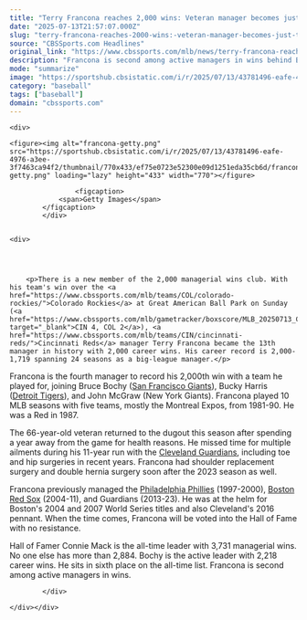 ```yaml
---
title: "Terry Francona reaches 2,000 wins: Veteran manager becomes just the 13th in MLB history to reach benchmark"
date: "2025-07-13T21:57:07.000Z"
slug: "terry-francona-reaches-2000-wins:-veteran-manager-becomes-just-the-13th-in-mlb-history-to-reach-benchmark"
source: "CBSSports.com Headlines"
original_link: "https://www.cbssports.com/mlb/news/terry-francona-reaches-2000-wins-veteran-manager-becomes-just-the-13th-in-mlb-history-to-reach-benchmark/"
description: "Francona is second among active managers in wins behind Bruce Bochy"
mode: "summarize"
image: "https://sportshub.cbsistatic.com/i/r/2025/07/13/43781496-eafe-4976-a3ee-3f7463ca94f2/thumbnail/1200x675/0c80d8311521b8b473d6fa3a7d9d0b84/francona-getty.png"
category: "baseball"
tags: ["baseball"]
domain: "cbssports.com"
---
```

<div id="readability-page-1" class="page"><div id="Article-body">
        
    
        
                
    <div>
                            
    <figure><img alt="francona-getty.png" src="https://sportshub.cbsistatic.com/i/r/2025/07/13/43781496-eafe-4976-a3ee-3f7463ca94f2/thumbnail/770x433/ef75e0723e52300e09d1251eda35cb6d/francona-getty.png" loading="lazy" height="433" width="770"></figure>
        
                    <figcaption>
                <span>Getty Images</span>
            </figcaption>
            </div>

    
    <div>
        
        
                            
                
        <p>There is a new member of the 2,000 managerial wins club. With his team's win over the <a href="https://www.cbssports.com/mlb/teams/COL/colorado-rockies/">Colorado Rockies</a> at Great American Ball Park on Sunday (<a href="https://www.cbssports.com/mlb/gametracker/boxscore/MLB_20250713_COL@CIN/" target="_blank">CIN 4, COL 2</a>), <a href="https://www.cbssports.com/mlb/teams/CIN/cincinnati-reds/">Cincinnati Reds</a> manager Terry Francona became the 13th manager in history with 2,000 career wins. His career record is 2,000-1,719 spanning 24 seasons as a big-league manager.</p>
<p>Francona is the fourth manager to record his 2,000th win with a team he played for, joining Bruce Bochy (<a href="https://www.cbssports.com/mlb/teams/SF/san-francisco-giants/">San Francisco Giants</a>), Bucky Harris (<a href="https://www.cbssports.com/mlb/teams/DET/detroit-tigers/">Detroit Tigers</a>), and John McGraw (New York Giants). Francona played 10 MLB seasons with five teams, mostly the Montreal Expos, from 1981-90. He was a Red in 1987.</p><p>The 66-year-old veteran returned to the dugout this season after spending a year away from the game for health reasons. He missed  time for multiple ailments during his 11-year run with the <a href="https://www.cbssports.com/mlb/teams/CLE/cleveland-guardians/">Cleveland Guardians</a>, including toe  and hip surgeries in recent years. Francona had shoulder replacement surgery and double  hernia surgery soon after the 2023 season as well.</p><p>Francona previously managed the <a href="https://www.cbssports.com/mlb/teams/PHI/philadelphia-phillies/">Philadelphia Phillies</a> (1997-2000), <a href="https://www.cbssports.com/mlb/teams/BOS/boston-red-sox/">Boston Red Sox</a> (2004-11), and Guardians (2013-23). He was at the helm for Boston's 2004 and 2007 World Series titles and also Cleveland's 2016 pennant. When the time comes, Francona will be voted into the Hall of Fame with no resistance.</p>
        

<p>Hall of Famer Connie Mack is the all-time leader with 3,731 managerial wins. No one else has more than 2,884. Bochy is the active leader with 2,218 career wins. He sits in sixth place on the all-time list. Francona is second among active managers in wins.</p>


        
            </div>

    </div></div>